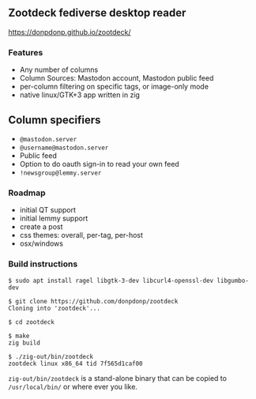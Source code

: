 ## Zootdeck fediverse desktop reader
https://donpdonp.github.io/zootdeck/

### Features
* Any number of columns
* Column Sources: Mastodon account, Mastodon public feed
* per-column filtering on specific tags, or image-only mode
* native linux/GTK+3 app written in zig

## Column specifiers
* `@mastodon.server`
* `@username@mastodon.server`
 * Public feed
 * Option to do oauth sign-in to read your own feed
* `!newsgroup@lemmy.server`


### Roadmap
* initial QT support
* initial lemmy support
* create a post
* css themes: overall, per-tag, per-host
* osx/windows

### Build instructions
```
$ sudo apt install ragel libgtk-3-dev libcurl4-openssl-dev libgumbo-dev

$ git clone https://github.com/donpdonp/zootdeck
Cloning into 'zootdeck'...

$ cd zootdeck

$ make
zig build

$ ./zig-out/bin/zootdeck
zootdeck linux x86_64 tid 7f565d1caf00
```
`zig-out/bin/zootdeck` is a stand-alone binary that can be copied to `/usr/local/bin/` or where ever you like.

